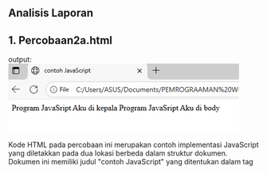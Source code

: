 ## Analisis Laporan

## 1. Percobaan2a.html
output:
<img src="images/Percobaan2a.png" alt="Output percobaan2a.html">

Kode HTML pada percobaan ini merupakan contoh implementasi JavaScript yang diletakkan pada dua lokasi berbeda dalam struktur dokumen. Dokumen ini memiliki judul "contoh JavaScript" yang ditentukan dalam tag <TITLE>. Pada bagian <HEAD>, terdapat script JavaScript pertama yang menggunakan metode document.write() untuk menampilkan teks "Program JavaSript Aku di kepala". Penempatan script di head menyebabkan kode ini dieksekusi selama proses loading halaman, sebelum konten body dirender, sehingga teks akan muncul di bagian paling atas halaman.

Selanjutnya, dalam tag <BODY>, terdapat script JavaScript kedua yang juga menggunakan document.write() untuk menampilkan teks "Program JavaSript Aku di body". Script yang diletakkan di body ini akan dieksekusi ketika browser melakukan parsing dan mencapai titik tersebut dalam dokumen, sehingga teks akan ditampilkan di dalam body halaman. Output akhir dari kode ini akan menampilkan dua baris teks berurutan: pertama teks dari head diikuti teks dari body.

## 2. Percoabaan2b.html
Kode HTML ini menunjukkan implementasi JavaScript yang diletakkan di dua lokasi berbeda sama halnya pada Percobaan2a.html dan hanya saja pada Pecobaan ini mencoba memuat file JavaScript eksternal yang ditentukan dalam tag  <SCRIPT LANGUAGE= "Javascript" SRC="Percobaan2b.js" > </SCRIPT>

## Percobaan2C.html
output:
<img src="images/2c.png" alt="Output percobaan2C.html">

Kode HTML ini merupakan contoh implementasi event handling dalam JavaScript yang fokus pada penggunaan event onclick. Dokumen ini memiliki judul "Belajar Javascript : Mengenal Event Pada Javascript" dan menampilkan dua heading yang menjelaskan tentang event pada JavaScript dan program web event one click. Pada bagian <body>, terdapat sebuah elemen button yang telah diberi event handler onclick secara inline yang memanggil fungsi tampilkan_nama() ketika tombol diklik oleh pengguna.

Setelah tombol, terdapat elemen div kosong dengan <id="hasil"> yang berfungsi sebagai tempat untuk menampilkan output dari fungsi JavaScript. Dalam tag script, didefinisikan fungsi tampilkan_nama() yang akan mengeksekusi perintah untuk mengubah innerHTML dari elemen dengan id "hasil" menjadi teks heading yang berisi nama "Andi Akram Nur Risal" ketika tombol diklik.
Dimana eventHandler adalah nama dari event tersebut.

## 3. Percobaan2d.html
output:
<img src="images/2d.png" alt="Output percobaan2d.html">

a. Struktur HTML
Dokumen menggunakan struktur HTML dasar
Tag <TITLE> berisi judul "contoh sederhana JavaScript"
b. Implementasi JavaScript
Menggunakan metode document.write() untuk menulis konten langsung ke dokumen
Terdapat dua perintah document.write():
Pertama: Menampilkan "Selamat Belajar Angkatan 2019" diikuti line break (<br>)
Kedua: Menampilkan "JavaScript Pemrograman WEB Teknik Komputer"

## 4. Percobaan3.html
output:
<img src="images/3.png" alt="Output percobaan3.html">
<img src="images/3b.png" alt="Output percobaan3b.html">

    1. Struktur HTML
Tag <TITLE> berisi judul "Masukan Data" yang sesuai dengan fungsi kode
Struktur tag lengkap dan benar: <HTML>, <HEAD>, <BODY>

    2. Implementasi JavaScript
Menggunakan prompt() untuk mengambil input dari pengguna
Menyimpan input dalam variabel nama
Menggunakan document.write() untuk menampilkan pesan sapaan
Menggunakan komentar HTML (<!-- -->) untuk menyembunyikan kode dari browser lama

    3. Alur Eksekusi
Browser memuat halaman dan menjalankan script
Muncul dialog prompt bertanya "Siapa nama Anda?"
Pengguna memasukkan nama
Script menampilkan "Hai, [nama]" pada halaman

## 5. Percobaan4contoh1.html
output:
<img src="images/4.1.png" alt="Output percobaan4Contoh1.html">

Kode HTML ini merupakan contoh penggunaan alert() box dalam JavaScript untuk menampilkan pesan dialog kepada pengguna. Kode ini demonstrasi sederhana bagaimana JavaScript dapat menampilkan pesan peringatan atau konfirmasi kepada pengguna saat halaman web dimuat.
    1. Struktur HTML
Dokumen menggunakan struktur HTML dasar yang valid
Tag <TITLE> berisi judul "Alert Box" yang sesuai dengan fungsi kode
Struktur tag lengkap dan benar: <HTML>, <HEAD>, <BODY>

    2. Implementasi JavaScript
Menggunakan window.alert() untuk menampilkan dialog box
Pesan yang ditampilkan: "Apakah anda akan meninggalkan laman ini?"
Menggunakan komentar HTML (<!-- -->) untuk menyembunyikan kode dari browser lama

    3. Alur Eksekusi
Browser memuat halaman dan menjalankan script
Muncul dialog alert dengan pesan "Apakah anda akan meninggalkan laman ini?"
Pengguna harus mengklik "OK" untuk melanjutkan  
Setelah alert ditutup, halaman akan ditampilkan (meski kosong)

## 6. Percobaan4contoh2.html
output:
<img src="images/4.2.png" alt="Output percobaan4Contoh2.html">
<img src="images/konfirmasi4.2.png" alt="Output percobaan2C.html">
<img src="images/konfirmasi false.png" alt="Output percobaan2C.html">

Kode HTML ini merupakan contoh penggunaan confirm() box dalam JavaScript untuk mengambil keputusan dari pengguna melalui dialog konfirmasi. Kode ini demonstrasi interaksi dasar dimana sistem meminta konfirmasi dan menampilkan hasil jawaban pengguna.
    1. Struktur HTML
Dokumen menggunakan struktur HTML dasar yang valid
Tag <TITLE> berisi judul "Konfirmasi" yang sesuai dengan fungsi kode
Struktur tag lengkap dan benar: <HTML>, <HEAD>, <BODY>

    2. Implementasi JavaScript
Menggunakan window.confirm() untuk menampilkan dialog konfirmasi
Menyimpan hasil konfirmasi dalam variabel jawaban
Menggunakan document.write() untuk menampilkan hasil
Pesan konfirmasi: "Apakah anda sudah yakin ?"

    3. Alur Eksekusi
Browser memuat halaman dan menjalankan script
Muncul dialog confirm dengan pesan "Apakah anda sudah yakin ?"
Pengguna memilih "OK" (true) atau "Cancel" (false)
Script menampilkan "Jawaban Anda: true" atau "Jawaban Anda: false"

## 7. Percobaan5a.html
output:
<img src="images/5a.png" alt="Output percobaan5a.html">

Kode JavaScript ini demonstrasi dasar deklarasi variabel, assignment nilai, dan operasi aritmatika. Kode menunjukkan cara kerja variabel dan operasi perkalian dalam JavaScript.

## 8. Percobaan5b.html
output:
<img src="images/5b.png" alt="Output percobaan5b.html">

    1. Variabel Scope
Variabel a adalah global
Parameter b dalam fungsi shadow variabel global b
Fungsi mengubah nilai variabel global a

    2. Alur Eksekusi
a = 12, b = 4 (global)
Memanggil Perkalian_Dengan2(b) dengan nilai 4
Dalam fungsi: a = 4 * 2 → a = 8
Return 8
Variabel global a sekarang bernilai 8

## 9. Percobaan5b2.html
output:
<img src="images/5b2.png" alt="Output percobaan5b2.html">

Kode JavaScript ini demonstrasi konsep variable scope dan shadowing dalam fungsi. Kode menunjukkan perbedaan antara variabel global dan lokal.

    1. Variable Shadowing
Parameter b dalam fungsi menutupi (shadow) variabel global b    
Variabel a dalam fungsi adalah variabel lokal baru, bukan variabel global a

    2. Scope Variabel
Variabel global: a = 12, b = 4
Variabel lokal dalam fungsi: a = 8 (hanya ada dalam scope fungsi)
Parameter fungsi: b (nilainya sama dengan global b = 4)

    3. Alur Eksekusi
Variabel global a = 12, b = 4
PerkalianDengan2(b) dipanggil dengan nilai 4
Dalam fungsi: var a = 4 * 2 → membuat variabel lokal a = 8
Return nilai lokal a = 8
Variabel global a tetap 12 (tidak terpengaruh).

## 10. Percobaan7.html
output:
<img src="images/7.png" alt="Output percobaan7.html">

Kode JavaScript ini demonstrasi penggunaan fungsi parseInt() dan parseFloat() untuk konversi string menjadi bilangan. Kode menunjukkan berbagai skenario konversi dan perilaku fungsi-fungsi tersebut terhadap input yang berbeda.

    1. Fungsi parseInt()
Mengkonversi string menjadi bilangan bulat (integer)
Berhenti membaca ketika menemukan karakter non-numerik
Mengabaikan bagian desimal

    2. Fungsi parseFloat()
Mengkonversi string menjadi bilangan pecahan (floating-point)
Berhenti membaca ketika menemukan karakter non-numerik (kecuali titik desimal pertama)
Menerima format desimal

## 11. Percobaan8.html
output:
<img src="images/8.png" alt="Output percobaan8.html">

Kode JavaScript ini demonstrasi operasi matematika dasar dalam JavaScript. Kode menunjukkan penggunaan operator aritmatika untuk melakukan perhitungan sederhana dan menampilkan hasilnya di halaman web.

    1. Operasi Aritmatika yang Ditunjukkan
javascript
2 + 3    // Penjumlahan
20 - 3   // Pengurangan (meskipun tertulis + di string)
20 * 3   // Perkalian
40 / 3   // Pembagian
    2. Format Output
Menggunakan document.write() untuk menampilkan hasil
Menggunakan concatenation string dengan operator +
Tag <BR> untuk line break

## 12. Percobaan9.html
output:
<img src="images/9a.png" alt="Output percobaan9.html">
<img src="images/9lulus.png" alt="Output percobaan9.html">
<img src="images/9b.png" alt="Output percobaan9.html">
<img src="images/9tdkLlulus.png" alt="Output percobaan9.html">

    1. Fungsi prompt()
javascript
var nilai = prompt("Nilai (0-100): ", 0);
Menampilkan dialog input kepada user

Parameter pertama: pesan "Nilai (0-100): "
Parameter kedua: nilai default "0"
Mengembalikan string (bukan number)

    2. Operator Ternary
javascript
var hasil = (nilai >= 60) ? "Lulus" : "Tidak Lulus";
Kondisi: nilai >= 60
True: "Lulus"
False: "Tidak Lulus"

    3. Output Result
javascript
document.write("Hasil: " + hasil);

## 13. Tugas1.html
output:
<img src="images/tugas1.png" alt="OutputTugas1.html">

## 14. Tugas2.html
Output:
<img src="images/array.png" alt="OutputTugas2.html">

## 15. Tugas3.html
Output:
<img src="images/kalkulator.png" alt="OutputTugas3.html">
<img src="images/hasil.png" alt="OutputTugas3.html">

## 16. Tugas4.html
Output:
<img src="images/rumus.png" alt="OutputTugas3.html">